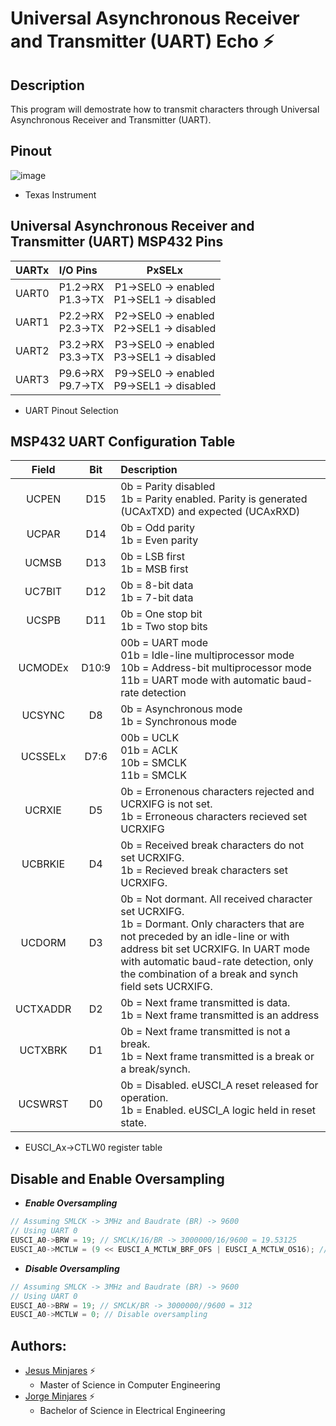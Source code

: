 # **Universal Asynchronous Receiver and Transmitter (UART) Echo :zap:**

## **Description**
This program will demostrate how to transmit characters through Universal Asynchronous Receiver and Transmitter (UART). 
## **Pinout**
![image](https://user-images.githubusercontent.com/60948298/146273491-d2079ae0-385a-4f9a-ac03-24f95911efea.png)
- Texas Instrument

## **Universal Asynchronous Receiver and Transmitter (UART) MSP432 Pins**
| UARTx | I/O Pins | PxSELx |
| :---  | :---     | :---:  |
| UART0 | P1.2->RX<br> P1.3->TX| P1->SEL0 -> enabled <br> P1->SEL1 -> disabled|
| UART1 | P2.2->RX<br> P2.3->TX| P2->SEL0 -> enabled <br> P2->SEL1 -> disabled|
| UART2 | P3.2->RX<br> P3.3->TX| P3->SEL0 -> enabled <br> P3->SEL1 -> disabled|
| UART3 | P9.6->RX<br> P9.7->TX| P9->SEL0 -> enabled <br> P9->SEL1 -> disabled|
  * UART Pinout Selection

## **MSP432 UART Configuration Table**
| **Field**  | **Bit** | **Description** |
| :---: | :---:            | :--- |
| UCPEN | D15 | 0b = Parity disabled <br> 1b = Parity enabled. Parity is generated (UCAxTXD) and expected (UCAxRXD) |
| UCPAR | D14 | 0b = Odd parity <br> 1b = Even parity |
| UCMSB | D13 | 0b = LSB first <br> 1b = MSB first |
| UC7BIT| D12 | 0b = 8-bit data <br> 1b = 7-bit data |
| UCSPB | D11 | 0b = One stop bit <br> 1b = Two stop bits |
| UCMODEx | D10:9 | 00b = UART mode <br> 01b = Idle-line multiprocessor mode <br> 10b = Address-bit multiprocessor mode <br> 11b = UART mode with automatic baud-rate detection |
| UCSYNC | D8 | 0b = Asynchronous mode <br> 1b = Synchronous mode |
| UCSSELx | D7:6| 00b = UCLK <br> 01b = ACLK <br> 10b = SMCLK <br> 11b = SMCLK |
| UCRXIE | D5 | 0b = Erronenous characters rejected and UCRXIFG is not set. <br> 1b = Erroneous characters recieved set UCRXIFG |
| UCBRKIE | D4 | 0b = Received break characters do not set UCRXIFG. <br> 1b = Recieved break characters set UCRXIFG. |
| UCDORM | D3 | 0b = Not dormant. All received character set UCRXIFG. <br> 1b = Dormant. Only characters that are not preceded by an idle-line or with address bit set UCRXIFG. In UART mode with automatic baud-rate detection, only the combination of a break and synch field sets UCRXIFG.|
| UCTXADDR | D2 | 0b = Next frame transmitted is data. <br> 1b = Next frame transmitted is an address |
| UCTXBRK | D1 | 0b = Next frame transmitted is not a break. <br> 1b = Next frame transmitted is a break or a break/synch. |
| UCSWRST | D0 | 0b = Disabled. eUSCI_A reset released for operation. <br> 1b = Enabled. eUSCI_A logic held in reset state. |
  * EUSCI_Ax->CTLW0 register table 

## **Disable and Enable Oversampling**
 - ***Enable Oversampling***
~~~c
// Assuming SMLCK -> 3MHz and Baudrate (BR) -> 9600 
// Using UART 0 
EUSCI_A0->BRW = 19; // SMCLK/16/BR -> 3000000/16/9600 = 19.53125
EUSCI_A0->MCTLW = (9 << EUSCI_A_MCTLW_BRF_OFS | EUSCI_A_MCTLW_OS16); // 19.53125 - 19 = 0.53125 * 16 = 8.5, round up to 9				 
~~~
 - ***Disable Oversampling***
~~~c
// Assuming SMLCK -> 3MHz and Baudrate (BR) -> 9600 
// Using UART 0 
EUSCI_A0->BRW = 19; // SMCLK/BR -> 3000000//9600 = 312
EUSCI_A0->MCTLW = 0; // Disable oversampling	
~~~

## **Authors:**
  - [Jesus Minjares](https://github.com/jminjares4) :zap:
    - Master of Science in Computer Engineering
  - [Jorge Minjares](https://github.com/JorgeMinjares) :zap:
    - Bachelor of Science in Electrical Engineering